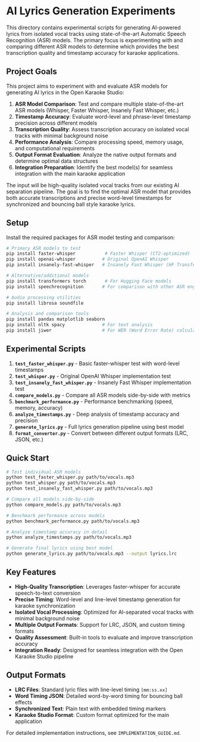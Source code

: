 # AI Lyrics Generation Experiments

This directory contains experimental scripts for generating AI-powered lyrics from isolated vocal tracks using state-of-the-art Automatic Speech Recognition (ASR) models. The primary focus is experimenting with and comparing different ASR models to determine which provides the best transcription quality and timestamp accuracy for karaoke applications.

## Project Goals

This project aims to experiment with and evaluate ASR models for generating AI lyrics in the Open Karaoke Studio:

1. **ASR Model Comparison**: Test and compare multiple state-of-the-art ASR models (Whisper, Faster Whisper, Insanely Fast Whisper, etc.)
2. **Timestamp Accuracy**: Evaluate word-level and phrase-level timestamp precision across different models
3. **Transcription Quality**: Assess transcription accuracy on isolated vocal tracks with minimal background noise
4. **Performance Analysis**: Compare processing speed, memory usage, and computational requirements
5. **Output Format Evaluation**: Analyze the native output formats and determine optimal data structures
6. **Integration Preparation**: Identify the best model(s) for seamless integration with the main karaoke application

The input will be high-quality isolated vocal tracks from our existing AI separation pipeline. The goal is to find the optimal ASR model that provides both accurate transcriptions and precise word-level timestamps for synchronized and bouncing ball style karaoke lyrics.

## Setup

Install the required packages for ASR model testing and comparison:

```bash
# Primary ASR models to test
pip install faster-whisper           # Faster Whisper (CT2-optimized)
pip install openai-whisper          # Original OpenAI Whisper
pip install insanely-fast-whisper   # Insanely Fast Whisper (HF Transformers)

# Alternative/additional models
pip install transformers torch       # For Hugging Face models
pip install speechrecognition       # For comparison with other ASR engines

# Audio processing utilities
pip install librosa soundfile

# Analysis and comparison tools
pip install pandas matplotlib seaborn
pip install nltk spacy              # For text analysis
pip install jiwer                   # For WER (Word Error Rate) calculation
```

## Experimental Scripts

1. **`test_faster_whisper.py`** - Basic faster-whisper test with word-level timestamps
2. **`test_whisper.py`** - Original OpenAI Whisper implementation test
3. **`test_insanely_fast_whisper.py`** - Insanely Fast Whisper implementation test
4. **`compare_models.py`** - Compare all ASR models side-by-side with metrics
5. **`benchmark_performance.py`** - Performance benchmarking (speed, memory, accuracy)
6. **`analyze_timestamps.py`** - Deep analysis of timestamp accuracy and precision
7. **`generate_lyrics.py`** - Full lyrics generation pipeline using best model
8. **`format_converter.py`** - Convert between different output formats (LRC, JSON, etc.)

## Quick Start

```bash
# Test individual ASR models
python test_faster_whisper.py path/to/vocals.mp3
python test_whisper.py path/to/vocals.mp3
python test_insanely_fast_whisper.py path/to/vocals.mp3

# Compare all models side-by-side
python compare_models.py path/to/vocals.mp3

# Benchmark performance across models
python benchmark_performance.py path/to/vocals.mp3

# Analyze timestamp accuracy in detail
python analyze_timestamps.py path/to/vocals.mp3

# Generate final lyrics using best model
python generate_lyrics.py path/to/vocals.mp3 --output lyrics.lrc
```

## Key Features

- **High-Quality Transcription**: Leverages faster-whisper for accurate speech-to-text conversion
- **Precise Timing**: Word-level and line-level timestamp generation for karaoke synchronization
- **Isolated Vocal Processing**: Optimized for AI-separated vocal tracks with minimal background noise
- **Multiple Output Formats**: Support for LRC, JSON, and custom timing formats
- **Quality Assessment**: Built-in tools to evaluate and improve transcription accuracy
- **Integration Ready**: Designed for seamless integration with the Open Karaoke Studio pipeline

## Output Formats

- **LRC Files**: Standard lyric files with line-level timing `[mm:ss.xx]`
- **Word Timing JSON**: Detailed word-by-word timing for bouncing ball effects
- **Synchronized Text**: Plain text with embedded timing markers
- **Karaoke Studio Format**: Custom format optimized for the main application

For detailed implementation instructions, see `IMPLEMENTATION_GUIDE.md`.
